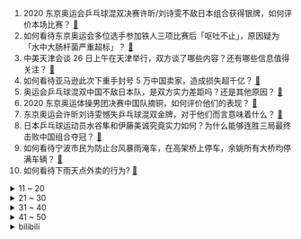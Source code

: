 1. 2020 东京奥运会乒乓球混双决赛许昕/刘诗雯不敌日本组合获得银牌，如何评价本场比赛？ [:link:](https://www.zhihu.com/question/475130198)
2. 如何看待东京奥运会多位选手参加铁人三项比赛后「呕吐不止」，原因疑为「水中大肠杆菌严重超标」？ [:link:](https://www.zhihu.com/question/475076465)
3. 中美天津会谈 26 日上午在天津举行，双方谈了哪些内容？还有哪些信息值得关注？ [:link:](https://www.zhihu.com/question/475041565)
4. 如何看待亚马逊此次下重手封号 5 万中国卖家，造成损失超千亿？ [:link:](https://www.zhihu.com/question/474864144)
5. 奥运会乒乓球混双中国不敌日本队，是双方实力差距吗？还是其他原因？ [:link:](https://www.zhihu.com/question/475145848)
6. 2020 东京奥运体操男团决赛中国队摘铜，如何评价他们的表现？ [:link:](https://www.zhihu.com/question/475107394)
7. 东京奥运会许昕刘诗雯憾失乒乓球混双金牌，对于他们而言意味着什么？ [:link:](https://www.zhihu.com/question/475148380)
8. 日本乒乓球运动员水谷隼和伊藤美诚究竟实力如何？为什么能够连胜三局最终击败中国组合夺冠？ [:link:](https://www.zhihu.com/question/475146444)
9. 如何看待宁波市民为防止台风暴雨淹车，在高架桥上停车，余姚所有大桥均停满车辆？ [:link:](https://www.zhihu.com/question/474870262)
10. 如何看待下雨天点外卖的行为? [:link:](https://www.zhihu.com/question/474815657)
<details>
<summary>11 ~ 20</summary>

11. 如何看待 7 月 26 日 A 股暴跌？ [:link:](https://www.zhihu.com/question/475043724)
12. 如何看待救援队呼吁「网红和明星为救援让路」？灾难面前，明星应该如何发挥自己的价值？ [:link:](https://www.zhihu.com/question/475135593)
13. 如何看待外交部副部长谢锋在会谈时表示：美方没有资格在中方面前指手画脚谈民主人权？ [:link:](https://www.zhihu.com/question/474996774)
14. 7 月 26 日，南京 75 例确诊病例中 2 例轻型转重型，有哪些细节值得关注？ [:link:](https://www.zhihu.com/question/475009988)
15. 为什么爸妈粗养的仓鼠活了，自己精致呵护的却养死了？ [:link:](https://www.zhihu.com/question/474080762)
16. 男生怎么变得有气质？ [:link:](https://www.zhihu.com/question/29569463)
17. 奥运冠军杨倩是怎样进入清华学习的？ [:link:](https://www.zhihu.com/question/474576371)
18. 不吹不黑，中国汽车品牌到现在2021年，三大件水平如何了？相比于合资品牌还有很大差距吗？ [:link:](https://www.zhihu.com/question/474403536)
19. 2020 东京奥运女子举重 55 公斤级决赛廖秋云夺得银牌，如何评价她的表现？ [:link:](https://www.zhihu.com/question/475117336)
20. 《诡秘之主2》的主角会是什么样的？ [:link:](https://www.zhihu.com/question/472331789)
</details>
<details>
<summary>21 ~ 30</summary>

21. 如何看待多地景区宣布穿「鸿星尔克」进景区免票，湖南平江甚至穿「贵人鸟」喝「汇源果汁」部分景点门票全免？ [:link:](https://www.zhihu.com/question/475017524)
22. 如何看待衡水中学回应在美上市「严重失实，误导了社会公众」？真实情况如何？ [:link:](https://www.zhihu.com/question/474972738)
23. 刚毕业，入职第一次发工资要请领导同事吃饭吗？ [:link:](https://www.zhihu.com/question/471029462)
24. 写小说时，"但是""可是""然而"这些词经常用到，如果老是重复那有什么办法可以改善这种情况? [:link:](https://www.zhihu.com/question/473602649)
25. 「杭州杀妻碎尸案」凶手被判死刑，你有什么想说的？ [:link:](https://www.zhihu.com/question/475053058)
26. 老板让我用 1 分钟图做高频交易，A 股的。中线持仓，每天 T 一点。各位大佬能给个思路么？ [:link:](https://www.zhihu.com/question/471954502)
27. 废土求生状态下，在有限的资源里，是老款双管枪比较好维护还是现代重弩比较好维护？ [:link:](https://www.zhihu.com/question/471984268)
28. 路飞对克比的评价很高，尾田也着力暗示克比的成功，为什么很多人仍然不看好克比？ [:link:](https://www.zhihu.com/question/400192435)
29. 有了两部《白蛇》的成功基础，追光动画有可能做出「追光宇宙」吗？ [:link:](https://www.zhihu.com/question/474700969)
30. 在私人医院工作 8 个月，没签订劳动合同，保险也没交齐，现在属于被迫离职。遇到这种问题应该怎么办呢？ [:link:](https://www.zhihu.com/question/471499235)
</details>
<details>
<summary>31 ~ 40</summary>

31. 如何看待网友爆料北大等知名高校部分医学准博士，因规培考试未过无法入学或将被迫转行的现象？ [:link:](https://www.zhihu.com/question/474774514)
32. 孩子被好朋友的家长嫌弃了，我需要怎样帮助她？放养教育需要如何放，怎么养？ [:link:](https://www.zhihu.com/question/474448169)
33. 如何看待河南农村一小伙瞒着家人辞掉大城市医生工作在乡下种花？ [:link:](https://www.zhihu.com/question/474234851)
34. 如何看待2021年7月荣耀手机的市场周份额达到14.6%，成为中国手机市场前三？ [:link:](https://www.zhihu.com/question/474981889)
35. 关羽在中国军事史上到底有多强？ [:link:](https://www.zhihu.com/question/473477384)
36. 如何看待「宁波余姚市下了约 37 个西湖水量」？目前当地情况如何？ [:link:](https://www.zhihu.com/question/475002895)
37. 重庆幼童姐弟坠亡案正式开庭，检方以「故意杀人」提起公诉，案情目前进展如何？嫌疑人将受到什么制裁？ [:link:](https://www.zhihu.com/question/474984998)
38. 《原神》新地图稻妻太好看太梦幻让我很不舒服，感觉比璃月设计出彩些，怎么解决这种心里不平衡？ [:link:](https://www.zhihu.com/question/473959857)
39. 毕业后想做儿科医生却被师兄师姐劝退，儿科医生待遇工作环境真很差吗？ [:link:](https://www.zhihu.com/question/474681730)
40. 如何看待中国人民大学报告称，人民币已超过日元和英镑成为第三大国际货币？ [:link:](https://www.zhihu.com/question/474586845)
</details>
<details>
<summary>41 ~ 50</summary>

41. 在东京奥运会赛场上，你看到了哪些比金牌更重要的事？ [:link:](https://www.zhihu.com/question/475110857)
42. 如何看待上海房贷利率上调，首套将从4.65%调整至5%，二套利率从5.25%上调至5.7%？ [:link:](https://www.zhihu.com/question/474341134)
43. 如何评价全智贤主演的《王国》系列外传《王国：北方的阿信》？ [:link:](https://www.zhihu.com/question/473984657)
44. 有没有对《原神》萌新的建议？ [:link:](https://www.zhihu.com/question/433204646)
45. 《七龙珠》中有哪些感人的细节？ [:link:](https://www.zhihu.com/question/31790945)
46. 如何看待中美会谈「中方向美方提出两份清单」？此次会谈还有哪些值得关注的内容？ [:link:](https://www.zhihu.com/question/475060490)
47. 已经从阿里离职到一家新公司自我介绍的时候对自己真名绝口不提还坚持说阿里花名的人是什么心态？ [:link:](https://www.zhihu.com/question/473619477)
48. 如何评价《明日方舟》新异格干员“假日威龙陈”？ [:link:](https://www.zhihu.com/question/474885987)
49. 有没有夸得对方神魂颠倒的彩虹屁？ [:link:](https://www.zhihu.com/question/425102721)
50. 游戏《原神》有什么让你破防的瞬间？ [:link:](https://www.zhihu.com/question/466342008)
</details><details>
<summary>bilibili</summary>

1. 【何同学】我毕业了！！ [:link:](//www.bilibili.com/video/BV1764y167Lp)
2. （ 无 名 英 雄 ） [:link:](//www.bilibili.com/video/BV1bv411n7yN)
3. 所以人平平安安 [:link:](//www.bilibili.com/video/BV1mb4y167Ri)
4. 【1080P 60帧 全回顾】2008北京奥运会开幕式 [:link:](//www.bilibili.com/video/BV1Vy4y1j7xj)
5. 史诗级名场面！背后竟如此悲壮！《亮剑》P5 [:link:](//www.bilibili.com/video/BV1c64y1B7YE)
6. 这些学生党最应该知道的资源！可惜之前没人告诉我…技能/软件/编程/英语/二外/计算机二级/其他学习/论文下载/电子书/PPT模板 [:link:](//www.bilibili.com/video/BV16M4y1K7Eq)
7. 《明日方舟》夏日嘉年华限时活动宣传PV [:link:](//www.bilibili.com/video/BV1fy4y1L7Rq)
8. 韩红“明年实在没钱了做不了了，我就带着人去长城捡垃圾去” [:link:](//www.bilibili.com/video/BV1oP4y147of)
9. 河南小伙：“结婚先等等，我先去送物资！” [:link:](//www.bilibili.com/video/BV1Wf4y157ug)
10. “请求网友理性消费，不要神化鸿星尔克” [:link:](//www.bilibili.com/video/BV1yX4y1c7sy)
<details>
<summary>11 ~ 20</summary>

11. 饮茶哥：河南加油！ [:link:](//www.bilibili.com/video/BV1bv411n775)
12. 破了世界纪录、拿了60块金牌！却被全民网暴13年！【史上最惨英雄】刘翔奥运传奇(下) [:link:](//www.bilibili.com/video/BV1t64y167yf)
13. 没有被威胁，没有被逼迫，32400瓶矿泉水正在郑州路上！！！ [:link:](//www.bilibili.com/video/BV1Vq4y1X7Po)
14. 破产前最后一餐！ [:link:](//www.bilibili.com/video/BV1JU4y1n7AJ)
15. 【时代少年团】兄弟们的坦白局 [:link:](//www.bilibili.com/video/BV1Jy4y1j79i)
16. 35元买一斤卤肉夹烧饼，蜜雪冰城里怼一桶百香果，这搭配绝了 [:link:](//www.bilibili.com/video/BV1TM4y1N72L)
17. 这辈子再也不想玩了 [:link:](//www.bilibili.com/video/BV19X4y1F7U5)
18. 假扮成理发师，给熊孩子剪头发，差点给我笑死... [:link:](//www.bilibili.com/video/BV1tb4y1r7Wv)
19. 东 京 奥 运 会 [:link:](//www.bilibili.com/video/BV1Q64y1q7sj)
20. 六子死时胡万为什么要哭？ [:link:](//www.bilibili.com/video/BV1fo4y1D7j5)
</details>
<details>
<summary>21 ~ 30</summary>

21. 零 氪 之 友（第十期） [:link:](//www.bilibili.com/video/BV1VU4y1H72J)
22. 一年，怎么上650？ [:link:](//www.bilibili.com/video/BV1zq4y1W7RV)
23. 油管爆红俄罗斯超硬核特效《赛博朋克农场》来了！移民火星指日可待？ [:link:](//www.bilibili.com/video/BV1Rq4y1W7Pb)
24. 【JUMP】垃圾原神，拉高门槛。 [:link:](//www.bilibili.com/video/BV1544y117ER)
25. 【精灵射箭手】这是从迪士尼逃出来参加奥运会的吗？ [:link:](//www.bilibili.com/video/BV1N54y177DJ)
26. 《宇宙无敌超级大烂活》 [:link:](//www.bilibili.com/video/BV1iy4y1T7rG)
27. PDD：捐100W是因为不想给游戏主播这个职业丢脸 [:link:](//www.bilibili.com/video/BV1c64y1x7cv)
28. 我 女 装 了 [:link:](//www.bilibili.com/video/BV1Rb4y1k7Hh)
29. 疯了！这真的疯了！为了这件事他们准备三个月… [:link:](//www.bilibili.com/video/BV1E54y1J7rN)
30. 第一次穿蓝色战衣给男朋友看，结果居然… [:link:](//www.bilibili.com/video/BV1g64y167Vi)
</details>
<details>
<summary>31 ~ 40</summary>

31. 骑 车 与 砍 杀 [:link:](//www.bilibili.com/video/BV1Af4y157iU)
32. 童年经典游戏结局揭秘！10年前蓝色药水剧情震撼人心！ [:link:](//www.bilibili.com/video/BV1Yw411R7Hc)
33. 同 城 五 大 聪 明 [:link:](//www.bilibili.com/video/BV1q54y1J74y)
34. 你们可能不认识小泡芙，但一定见过她的表情包 [:link:](//www.bilibili.com/video/BV1Tf4y1571J)
35. 暗访杨国福，老鼠啃破调料包，食品安全令人担忧！ [:link:](//www.bilibili.com/video/BV1dq4y1W7ja)
36. 【真人特效】假 面 来 打! [:link:](//www.bilibili.com/video/BV1YP4y147WD)
37. “那就祝你有数不尽的鲜花和浪漫” [:link:](//www.bilibili.com/video/BV17U4y1n7He)
38. 东京奥运开幕式过于“阴间”，10万人跑去重温北京奥运 [:link:](//www.bilibili.com/video/BV1af4y1j7bF)
39. 这个沙雕短片看完笑了我四天！！！ [:link:](//www.bilibili.com/video/BV1ZP4y147qz)
40. 【原神】八 重 神 子 不 想 被...... [:link:](//www.bilibili.com/video/BV1Fv411J72M)
</details>
<details>
<summary>41 ~ 50</summary>

41. 风雨同舟，河南一定中！ [:link:](//www.bilibili.com/video/BV1go4y1Q7Mu)
42. 《稻妻旅行者丢人图鉴》 [:link:](//www.bilibili.com/video/BV1rq4y1X7Kg)
43. 我的世界、迷你世界 侵权案终审即将开庭 [:link:](//www.bilibili.com/video/BV11V411p7UP)
44. 对不起，我不甘心这个视频就这么凉了，求求你们点个赞再走吧！ [:link:](//www.bilibili.com/video/BV19q4y1W7UB)
45. 反华外媒被郑州群众围住：“被中国暴民攻击”了！ [:link:](//www.bilibili.com/video/BV1ug41177t5)
46. 街边摊油条要怎么做，帅小伙做一个升级版的，味道.... [:link:](//www.bilibili.com/video/BV1cb4y1r7Pi)
47. 王 冰 冰 买 瓜 [:link:](//www.bilibili.com/video/BV1Lq4y1X7KT)
48. 捐款5000万，必须给你大家了解一下鸿星尔克的质量问题 [:link:](//www.bilibili.com/video/BV1j64y1x7kt)
49. 郑州牺牲干部的最后声言...... [:link:](//www.bilibili.com/video/BV1vU4y1n7Gf)
50. 救命！这是谁发明的吃法！给我站出来！ [:link:](//www.bilibili.com/video/BV1x64y167hV)
</details>
<details>
<summary>51 ~ 60</summary>

51. 【卢本伟】我想你们了，可你们还记得我吗？ [:link:](//www.bilibili.com/video/BV1Wh411r7VS)
52. 【4K60FPS】群星《北京欢迎你》北京奥运会主题歌！史上最豪华阵容！ [:link:](//www.bilibili.com/video/BV1sy4y1j7T7)
53. B站“纪念账号”，互联网最长情的“告别” [:link:](//www.bilibili.com/video/BV1Ey4y1j719)
54. 杨倩在女子十米气步枪决赛夺得首金，东京奥运会现场首先奏响中国国歌！ [:link:](//www.bilibili.com/video/BV1nB4y1K7P7)
55. OMG……这难道就是冰上的仙女吗……【本田真凜】【花样滑冰】 [:link:](//www.bilibili.com/video/BV1Yo4y1Q71P)
56. 三句话，让男人当狗18次 [:link:](//www.bilibili.com/video/BV1VM4y1T7L7)
57. “我对杨倩比了心 她竟然在领奖台上回应了？！” [:link:](//www.bilibili.com/video/BV1sU4y1H7Nk)
58. 我们的14年 就这样一步步靠近向往的生活…… [:link:](//www.bilibili.com/video/BV1XX4y1c7VH)
59. 双 雄 3： 双 野 王 入 侵 战 术，boss 出 现！ [:link:](//www.bilibili.com/video/BV1pv411E73N)
60. 在川普私人餐厅吃饭是什么体验？懂王：没有人比我更懂牛排 [:link:](//www.bilibili.com/video/BV1nh411r7oA)
</details>
<details>
<summary>61 ~ 70</summary>

61. 求求审核，把这个视频从热榜上降下来，现在现在一切数据也冇意义了，我只想追求我做这个视频的初心，谢谢审核啦～其他想说的话会发到那个视频里 [:link:](//www.bilibili.com/video/BV1jw41197Qr)
62. M C 梦 境 1000 天  ！！！ [:link:](//www.bilibili.com/video/BV1No4y1S7TT)
63. 这是我四天没更新的理由 [:link:](//www.bilibili.com/video/BV1EU4y1H7Gf)
64. 让骗子爱上化学 [:link:](//www.bilibili.com/video/BV12g411M7gM)
65. 被鸿星尔克直播间网友笑死，老板半夜骑着共享单车来直播间劝理性消费，结果网友：我要野性消费!请老板不要多管闲事!老板直播十分钟下去车被骑走了哈哈哈哈哈 [:link:](//www.bilibili.com/video/BV1dP4y147R5)
66. 来感受我的"自由" [:link:](//www.bilibili.com/video/BV1vw41197TL)
67. 神奇操作！令人智熄！盘点柯南离谱TV原创剧集（第二回） [:link:](//www.bilibili.com/video/BV1tb4y1r76f)
68. 【STN快报第五季47】神力基建 移山填海 [:link:](//www.bilibili.com/video/BV1464y167xV)
69. “你喜欢的究竟是我，还是她的影子……” [:link:](//www.bilibili.com/video/BV1c44y1m7Fx)
70. 好家伙！笋都让你夺完了！！！ [:link:](//www.bilibili.com/video/BV1ng411M7F1)
</details>
<details>
<summary>71 ~ 80</summary>

71. 僵尸即将抵达！人声演绎《植物大战僵尸》游戏声效【MayTree五月树】 [:link:](//www.bilibili.com/video/BV19h411B7cr)
72. 鸿星尔克直播间现状 [:link:](//www.bilibili.com/video/BV1J54y1J7kD)
73. 你见过178CM穿JK的赤木晴子吗？ [:link:](//www.bilibili.com/video/BV1L44y1m7TL)
74. 群 魔 乱 舞 [:link:](//www.bilibili.com/video/BV1bb4y167SE)
75. 升国旗，奏国歌！杨倩夺得2020东京奥运会首金！ [:link:](//www.bilibili.com/video/BV1eL411H7dJ)
76. 荒诞邪性，2012年的恐怖复仇神作 [:link:](//www.bilibili.com/video/BV17f4y1572f)
77. 【Kleiner Pixel】钉崎野蔷薇 咒术回战 Cosplay化妆教程 [:link:](//www.bilibili.com/video/BV1Kq4y1X7qd)
78. 凭什么月销7w+？雷品吐槽！不服来战！ [:link:](//www.bilibili.com/video/BV11b4y1k79D)
79. 早餐必学！鲜嫩的鸡蛋芝士培根吐司，一口下去味蕾爆炸！ [:link:](//www.bilibili.com/video/BV1hv411E7RW)
80. 【梦幻联动】燃起来了！今年奥运冠军中国包了！中国队yyds！ [:link:](//www.bilibili.com/video/BV1E64y1x7fF)
</details>
<details>
<summary>81 ~ 90</summary>

81. 宝友，这可不经挖呀 [:link:](//www.bilibili.com/video/BV1sq4y1X7uS)
82. 【医学博士】不吃早饭会得胃病吗？ I  吃外卖会得胃癌吗？ [:link:](//www.bilibili.com/video/BV1iU4y1n7Q7)
83. 【长工】真实事件！老汉花120元买来在校女大学生，囚禁毒打17年！现实版《盲山》~ [:link:](//www.bilibili.com/video/BV1TV411p74U)
84. 暑假必学的男生发型变帅技巧！超显蓬松和发量 [:link:](//www.bilibili.com/video/BV1jM4y1T7pC)
85. 村里迎来结婚喜事，村民主动送食物庆祝，大家打成一片 [:link:](//www.bilibili.com/video/BV11v411n78b)
86. 远在他方，心系河南。洪水无情，尔克有爱。 鸿星尔克驰援河南首批物资已经抵达！ [:link:](//www.bilibili.com/video/BV1cL411p7X2)
87. 无脸羊的脾气竟然如此火爆 [:link:](//www.bilibili.com/video/BV1oy4y1L7Um)
88. 花35块吃1元一串的烧烤，烤面筋烤臭豆腐烤牛肚，人均15吃到撑！ [:link:](//www.bilibili.com/video/BV1wy4y1j7ou)
89. 剧TOP：大奇迹日！涨破一万点！港剧巅峰《大时代》全解读（第六回大结局） [:link:](//www.bilibili.com/video/BV1Z64y1z7tM)
90. 百 变 汉 卿 ？ [:link:](//www.bilibili.com/video/BV12X4y1F7zd)
</details>
<details>
<summary>91 ~ 100</summary>

91. 这可能是有史以来最刺激的一场匹配！ [:link:](//www.bilibili.com/video/BV1gM4y1T7DJ)
92. 让蛤蟆见识一下什么是人心险恶！ [:link:](//www.bilibili.com/video/BV1S54y1E7PQ)
93. 没有比中国更牛皮的开幕式了吧？ [:link:](//www.bilibili.com/video/BV1Qy4y1L7gE)
94. 开局一张床！6千爆改电竞宿舍！含电脑 显示器 外设 家具 ！室友看到都馋哭了 [:link:](//www.bilibili.com/video/BV1sM4y1N7Nx)
95. 2008年北京奥运会开幕式 [:link:](//www.bilibili.com/video/BV1AN411Z7wf)
96. 求求你改立绘吧角角 [:link:](//www.bilibili.com/video/BV1gU4y1H79W)
97. 支援河南灾区重建 [:link:](//www.bilibili.com/video/BV1gy4y1j7X9)
98. 【新概念音游】竖起大拇指，__________。EBIMAYO——GOODRAGE [:link:](//www.bilibili.com/video/BV1sU4y1H7vh)
99. 【GGE channel】井上正大又要演特摄了！新的传说从这里开始 [:link:](//www.bilibili.com/video/BV1Yo4y1D7gM)
100. 给大家报个平安！ [:link:](//www.bilibili.com/video/BV1KL411p7PA)
</details></details>
